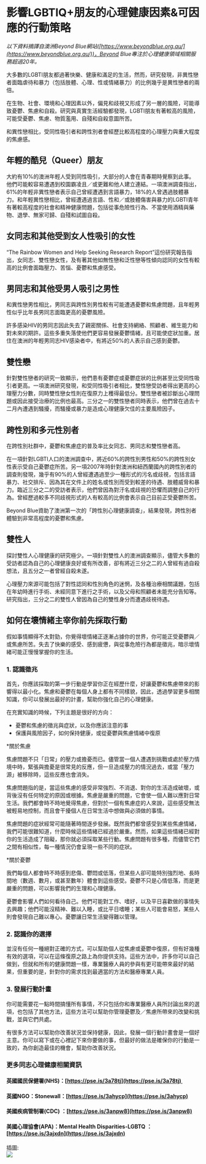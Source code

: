 # 影響LGBTIQ+朋友的心理健康因素&可因應的行動策略

*以下資料摘譯自澳洲Beyond Blue網站([https://www.beyondblue.org.au/](https://www.beyondblue.org.au/))，Beyond Blue專注於心理健康領域相關服務超過20年。*

大多數的LGBTI朋友都過著快樂、健康和滿足的生活，然而，研究發現，非異性戀者面臨虐待和暴力（包括肢體、心理、性或情緒暴力）的比例幾乎是異性戀者的兩倍。

在生物、社會、環境和心理因素以外，偏見和歧視又形成了另一層的風險，可能導致憂鬱、焦慮和自殺。研究與真實生活經驗都發現，LGBTI朋友有著較高的風險，可能受憂鬱、焦慮、物質濫用、自殘和自殺意圖所苦。

和異性戀相比，受同性吸引者和跨性別者會經歷比較高程度的心理壓力與重大程度的焦慮感。

## 年輕的酷兒（Queer）朋友

大約有10%的澳洲年輕人受到同性吸引，大部分的人會在青春期時覺察到此事。他們可能較容易遭遇到校園霸凌且／或更難和他人建立連結。一項澳洲調查指出，61%的年輕非異性戀者表示自己曾經遭遇到言語暴力，18%的人曾遇過肢體暴力。和年輕異性戀相比，曾經遭遇過言語、性和／或肢體傷害與暴力的LGBTI青年有著較高程度的社會和精神健康問題，包括從事危險性行為、不當使用酒精與藥物、退學、無家可歸、自殘和試圖自殺。

## 女同志和其他受到女人性吸引的女性

“The Rainbow Women and Help Seeking Research Report”這份研究報告指出，女同志、雙性戀女性，及有著其他如無性戀和泛性戀等性傾向認同的女性有較高的比例會面臨壓力、苦惱、憂鬱和焦慮感受。

## 男同志和其他受男人吸引之男性

和異性戀男性相比，男同志與跨性別男性較有可能遭遇憂鬱和焦慮問題，且年輕男性似乎比年長男同志面臨更高的憂鬱風險。

許多感染HIV的男同志因此失去了親密關係、社會支持網絡、照顧者、維生能力和對未來的期許。這些多重失落使他們更容易發展憂鬱情緒，且可能使症狀加重。居住在澳洲的年輕男同志HIV感染者中，有將近50%的人表示自己感到憂鬱。

## 雙性戀

針對雙性戀者的研究一致顯示，他們患有憂鬱症或憂鬱症狀的比例甚至比受同性吸引者更高。一項澳洲研究發現，和受同性吸引者相比，雙性戀受訪者得出更高的心理壓力分數，同時雙性戀女性則在復原力上穫得最低分。雙性戀者被診斷出心理問題或因此接受治療的比例也最高。三分之一的雙性戀者同時表示，他們曾在過去十二月內遭遇到騷擾，而騷擾或暴力是造成心理健康欠佳的主要風險因子。

## 跨性別和多元性別者

在跨性別社群中，憂鬱和焦慮症的普及率比女同志、男同志和雙性戀者高。

在一項針對LGBTI人口的澳洲調查中，將近60%的跨性別男性和50%的跨性別女性表示受自己憂鬱症所苦。另一項2007年時針對澳洲和紐西蘭國內的跨性別者的調查則發現，幾乎有90%的人曾經遭遇過至少一種形式的污名或歧視，包括言語暴力、社交排斥、因為其在文件上的姓名或性別而受到較差的待遇、肢體威脅和暴力。臨近三分之二的受訪者表示，他們曾因為對汙名或歧視的恐懼而調整自己的行為。曾經歷過較多不同歧視形式的人有較高的比例會表示自己目前正受憂鬱所苦。

Beyond Blue資助了澳洲第一次的「跨性別心理健康調查」，結果發現，跨性別者體驗到非常高程度的憂鬱和焦慮。

## 雙性人

探討雙性人心理健康的研究極少。一項針對雙性人的澳洲調查顯示，儘管大多數的受訪者認為自己的心理健康良好或有所改善，卻有將近三分之二的人曾經有過自殺想法，且五分之一者曾經自殺未遂。

心理壓力來源可能包括了對性認同和性別角色的迷惘，及各種治療相關議題，包括在年幼時進行手術、未經同意下進行之手術，以及父母和照顧者未能充分告知等。研究指出，三分之二的雙性人曾因為自己的雙性身分而遭遇歧視待遇。

## 如何在壞情緒主宰你前先採取行動

假如事情顯得不太對勁，你覺得壞情緒正逐漸占據你的世界，你可能正受憂鬱與／或焦慮所苦。失去了快樂的感受、感到疲憊，與從事危險行為都是徵兆，暗示壞情緒可能正慢慢掌握你的生活。

### 1. 認識徵兆

首先，你應該採取的第一步行動是學習你正在經歷什麼，好讓憂鬱和焦慮帶來的影響得以最小化。焦慮和憂鬱在每個人身上都有不同樣貌，因此，透過學習更多相關知識，你可以發展出最好的計畫，幫助你強化自己的心理健康。

在充實知識的時候，下列主題是很好的方向：

- 憂鬱和焦慮的徵兆與症狀，以及你應該注意的事
- 保護與風險因子，如何保持健康，或從憂鬱與焦慮情緒中復原

\*關於焦慮

焦慮問題不只「日常」的壓力或擔憂而已。儘管當一個人遭遇到挑戰或處於壓力情境中時，緊張與擔憂是很常見的反應，但一旦造成壓力的情況過去，或當「壓力源」被移除時，這些反應也會消失。

焦慮問題指的是，當這些焦慮的感受非常強烈、不消退、對你的生活造成破壞，或背後沒有任何特定的原因或根據。焦慮是嚴重的問題，它會使一個人難以應對日常生活。我們都會時不時地覺得焦慮，但對於一個有焦慮症的人來說，這些感受無法被輕易地控制，而且會干擾個人在日常生活中想做與必須做的事情。

焦慮問題的症狀經常可能隨著時間逐步發展。既然我們都曾感受到某些焦慮情緒，我們可能很難知道，什麼時候這些情緒已經過於嚴重。然而，如果這些情緒已經對你的生活造成了阻礙，那你就必須採取某些行動。焦慮問題有很多種，而儘管它們之間有相似性，每一種情況仍會呈現一些不同的症狀。

\*關於憂鬱

我們每個人都會時不時感到悲傷、鬱悶或低落，但某些人卻可能特別強烈地、長時間地（數週、數月，或甚至數年）體會到這些感受。憂鬱不只是心情低落，而是更嚴重的問題，可以影響我們的生理和心理健康。

憂鬱會影響人們如何看待自己。他們可能對工作、嗜好，以及平日喜歡做的事情失去興趣；他們可能沒精神、難以入睡，或比平日嗜睡；某些人可能會易怒，某些人則會發現自己難以專心。憂鬱讓日常生活變得難以管理。

### 2. 認識你的選擇

並沒有任何一種絕對正確的方式，可以幫助個人從焦慮或憂鬱中復原，但有好幾種有效的選項，可以在這條復原之路上為你提供支持。這些方法中，許多你可以自己做到，但就和所有的健康問題一樣，專業醫療人員的參與有更可能帶來最好的結果，但重要的是，針對你的需求找到最適當的方法和醫療專業人員。

### 3. 發展行動計畫

你可能需要花一點時間搞懂所有事情，不只包括你和專業醫療人員所討論出來的選項，也包括了其他方法，這些方法可以幫助你管理憂鬱及／焦慮所帶來的改變和挑戰，並與它們共處。

有很多方法可以幫助你改善狀況並保持健康，因此，發展一個行動計畫會是一個好主意。你可以寫下或在心裡記下來你要做的事，但最好的做法是確保你的行動是一致的，為你創造最佳的機會，幫助你改善狀況。

### 更多同志心理健康相關資訊

#### 英國國民保健署(NHS)：[https://pse.is/3a78tj](https://pse.is/3a78tj) 

#### 英國NGO：Stonewall：[https://pse.is/3ahycp](https://pse.is/3ahycp)

#### 美國疾病管制署(CDC) ：[https://pse.is/3anpw8](https://pse.is/3anpw8)

#### 美國心理協會(APA)：Mental Health Disparities-LGBTQ ：[https://pse.is/3ajxdn](https://pse.is/3ajxdn)

插圖:  
![](https://hotline.org.tw/sites/hotline.org.tw/files/default_images/320x220Hotline-01.jpg)